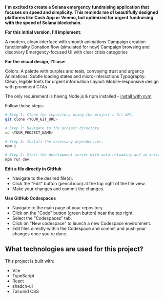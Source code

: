 **I'm excited to create a Solana emergency fundraising application that focuses on speed and simplicity. This reminds me of beautifully designed platforms like Cash App or Venmo, but optimized for urgent fundraising with the speed of Solana blockchain.**

**For this initial version, I'll implement:**

A modern, clean interface with smooth animations
Campaign creation functionality
Donation flow (simulated for now)
Campaign browsing and discovery
Emergency-focused UI with clear crisis categories

**For the visual design, I'll use:**

Colors: A palette with purples and teals, conveying trust and urgency
Animations: Subtle loading states and micro-interactions
Typography: Clean, legible fonts for urgent information
Layout: Mobile-responsive design with prominent CTAs

The only requirement is having Node.js & npm installed - [install with nvm](https://github.com/nvm-sh/nvm#installing-and-updating)

Follow these steps:

```sh
# Step 1: Clone the repository using the project's Git URL.
git clone <YOUR_GIT_URL>

# Step 2: Navigate to the project directory.
cd <YOUR_PROJECT_NAME>

# Step 3: Install the necessary dependencies.
npm i

# Step 4: Start the development server with auto-reloading and an instant preview.
npm run dev
```

**Edit a file directly in GitHub**

- Navigate to the desired file(s).
- Click the "Edit" button (pencil icon) at the top right of the file view.
- Make your changes and commit the changes.

**Use GitHub Codespaces**

- Navigate to the main page of your repository.
- Click on the "Code" button (green button) near the top right.
- Select the "Codespaces" tab.
- Click on "New codespace" to launch a new Codespace environment.
- Edit files directly within the Codespace and commit and push your changes once you're done.

## What technologies are used for this project?

This project is built with:

- Vite
- TypeScript
- React
- shadcn-ui
- Tailwind CSS

